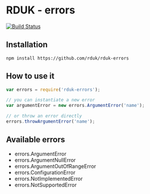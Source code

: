 # RDUK - errors

[![Build Status](https://travis-ci.org/rd-uk/rduk-errors.svg?branch=master)](https://travis-ci.org/rd-uk/rduk-errors)

## Installation

```
npm install https://github.com/rduk/rduk-errors
```

## How to use it

```js
var errors = require('rduk-errors');

// you can instantiate a new error
var argumentError = new errors.ArgumentError('name');

// or throw an error directly
errors.throwArgumentError('name');

```

## Available errors
* errors.ArgumentError
* errors.ArgumentNullError
* errors.ArgumentOutOfRangeError
* errors.ConfigurationError
* errors.NotImplementedError
* errors.NotSupportedError
